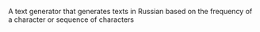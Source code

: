 A text generator that generates texts in Russian based on the frequency of a character or sequence of characters